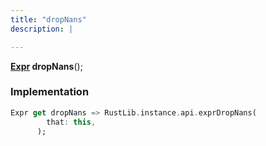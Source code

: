 ```yaml
---
title: "dropNans"
description: |

---
```

<span class="dart-code"><strong>[Expr] dropNans</strong>();</span>


### Implementation
```dart
Expr get dropNans => RustLib.instance.api.exprDropNans(
        that: this,
      );
```

[Expr]: /reference/classes/expr
